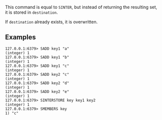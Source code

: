 This command is equal to `SINTER`, but instead of returning the resulting set,
it is stored in `destination`.

If `destination` already exists, it is overwritten.

## Examples

```
127.0.0.1:6379> SADD key1 "a"
(integer) 1
127.0.0.1:6379> SADD key1 "b"
(integer) 1
127.0.0.1:6379> SADD key1 "c"
(integer) 1
127.0.0.1:6379> SADD key2 "c"
(integer) 1
127.0.0.1:6379> SADD key2 "d"
(integer) 1
127.0.0.1:6379> SADD key2 "e"
(integer) 1
127.0.0.1:6379> SINTERSTORE key key1 key2
(integer) 1
127.0.0.1:6379> SMEMBERS key
1) "c"
```
